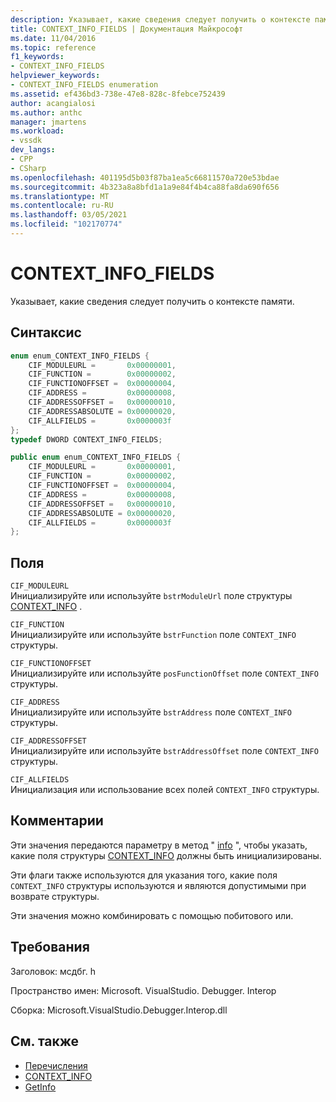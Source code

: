 ```yaml
---
description: Указывает, какие сведения следует получить о контексте памяти.
title: CONTEXT_INFO_FIELDS | Документация Майкрософт
ms.date: 11/04/2016
ms.topic: reference
f1_keywords:
- CONTEXT_INFO_FIELDS
helpviewer_keywords:
- CONTEXT_INFO_FIELDS enumeration
ms.assetid: ef436bd3-738e-47e8-828c-8febce752439
author: acangialosi
ms.author: anthc
manager: jmartens
ms.workload:
- vssdk
dev_langs:
- CPP
- CSharp
ms.openlocfilehash: 401195d5b03f87ba1ea5c66811570a720e53bdae
ms.sourcegitcommit: 4b323a8a8bfd1a1a9e84f4b4ca88fa8da690f656
ms.translationtype: MT
ms.contentlocale: ru-RU
ms.lasthandoff: 03/05/2021
ms.locfileid: "102170774"
---
```

# <a name="context_info_fields"></a>CONTEXT_INFO_FIELDS
Указывает, какие сведения следует получить о контексте памяти.

## <a name="syntax"></a>Синтаксис

```cpp
enum enum_CONTEXT_INFO_FIELDS {
    CIF_MODULEURL =       0x00000001,
    CIF_FUNCTION =        0x00000002,
    CIF_FUNCTIONOFFSET =  0x00000004,
    CIF_ADDRESS =         0x00000008,
    CIF_ADDRESSOFFSET =   0x00000010,
    CIF_ADDRESSABSOLUTE = 0x00000020,
    CIF_ALLFIELDS =       0x0000003f
};
typedef DWORD CONTEXT_INFO_FIELDS;
```

```csharp
public enum enum_CONTEXT_INFO_FIELDS {
    CIF_MODULEURL =       0x00000001,
    CIF_FUNCTION =        0x00000002,
    CIF_FUNCTIONOFFSET =  0x00000004,
    CIF_ADDRESS =         0x00000008,
    CIF_ADDRESSOFFSET =   0x00000010,
    CIF_ADDRESSABSOLUTE = 0x00000020,
    CIF_ALLFIELDS =       0x0000003f
};
```

## <a name="fields"></a>Поля
`CIF_MODULEURL`\
Инициализируйте или используйте `bstrModuleUrl` поле структуры [CONTEXT_INFO](../../../extensibility/debugger/reference/context-info.md) .

`CIF_FUNCTION`\
Инициализируйте или используйте `bstrFunction` поле `CONTEXT_INFO` структуры.

`CIF_FUNCTIONOFFSET`\
Инициализируйте или используйте `posFunctionOffset` поле `CONTEXT_INFO` структуры.

`CIF_ADDRESS`\
Инициализируйте или используйте `bstrAddress` поле `CONTEXT_INFO` структуры.

`CIF_ADDRESSOFFSET`\
Инициализируйте или используйте `bstrAddressOffset` поле `CONTEXT_INFO` структуры.

`CIF_ALLFIELDS`\
Инициализация или использование всех полей `CONTEXT_INFO` структуры.

## <a name="remarks"></a>Комментарии
Эти значения передаются параметру в метод " [info](../../../extensibility/debugger/reference/idebugmemorycontext2-getinfo.md) ", чтобы указать, какие поля структуры [CONTEXT_INFO](../../../extensibility/debugger/reference/context-info.md) должны быть инициализированы.

Эти флаги также используются для указания того, какие поля `CONTEXT_INFO` структуры используются и являются допустимыми при возврате структуры.

Эти значения можно комбинировать с помощью побитового или.

## <a name="requirements"></a>Требования
Заголовок: мсдбг. h

Пространство имен: Microsoft. VisualStudio. Debugger. Interop

Сборка: Microsoft.VisualStudio.Debugger.Interop.dll

## <a name="see-also"></a>См. также
- [Перечисления](../../../extensibility/debugger/reference/enumerations-visual-studio-debugging.md)
- [CONTEXT_INFO](../../../extensibility/debugger/reference/context-info.md)
- [GetInfo](../../../extensibility/debugger/reference/idebugmemorycontext2-getinfo.md)
